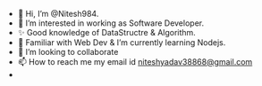 - 👋 Hi, I’m @Nitesh984.
- 👀 I’m interested in working as Software Developer.
- ✨ Good knowledge of DataStructre & Algorithm.
- 🌱  Familiar with Web Dev & I’m currently learning Nodejs.
- 💞️ I’m looking to collaborate 
- 📫 How to reach me my email id niteshyadav38868@gmail.com
-

<!---
Nitesh984/Nitesh984 is a ✨ special ✨ repository because its `README.md` (this file) appears on your GitHub profile.
You can click the Preview link to take a look at your changes.
--->
